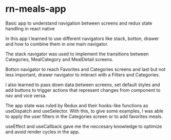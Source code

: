 # rn-meals-app
Basic app to understand navigation between screens and redux state handling in react native

In this app I learned to use different navigators like stack, botton, drawer and how to combine them in one main navigator.

The stack navigator was used to implement the transitions between Categories, MealCategory and MealDetail screens.

Botton navigator to reach Favorites and Categories screens and last but not less important, drawer navigator to interact with a Filters and Categories.

I also learned to pass down data between screens, set default styles and add buttons to trigger actions that represent changes from component to nav and vice versa.

The app state was ruled by Redux and their hooks-like functions as useDispatch and useSelector. With this, to give some examples, I was able to apply the user filters in the Categories screen or to add favorites meals.

useEffect and useCallback gave me the neccesary knowledge to optimize and avoid render cycles in the app.
